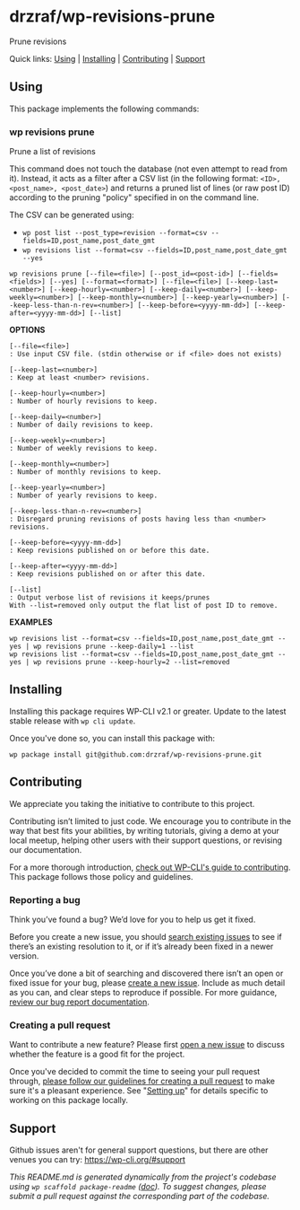 drzraf/wp-revisions-prune
========================

Prune revisions

Quick links: [Using](#using) | [Installing](#installing) | [Contributing](#contributing) | [Support](#support)

## Using

This package implements the following commands:

### wp revisions prune

Prune a list of revisions

This command does not touch the database (not even attempt to read from it). Instead, it acts as a filter after a CSV list
(in the following format: `<ID>, <post_name>, <post_date>`) and returns a pruned list of lines (or raw post ID) according to the
pruning "policy" specified in on the command line.

The CSV can be generated using:
- `wp post list --post_type=revision --format=csv --fields=ID,post_name,post_date_gmt`
- `wp revisions list --format=csv --fields=ID,post_name,post_date_gmt --yes`

~~~
wp revisions prune [--file=<file>] [--post_id=<post-id>] [--fields=<fields>] [--yes] [--format=<format>] [--file=<file>] [--keep-last=<number>] [--keep-hourly=<number>] [--keep-daily=<number>] [--keep-weekly=<number>] [--keep-monthly=<number>] [--keep-yearly=<number>] [--keep-less-than-n-rev=<number>] [--keep-before=<yyyy-mm-dd>] [--keep-after=<yyyy-mm-dd>] [--list]
~~~

**OPTIONS**

	[--file=<file>]
	: Use input CSV file. (stdin otherwise or if <file> does not exists)

	[--keep-last=<number>]
	: Keep at least <number> revisions.

	[--keep-hourly=<number>]
	: Number of hourly revisions to keep.

	[--keep-daily=<number>]
	: Number of daily revisions to keep.

	[--keep-weekly=<number>]
	: Number of weekly revisions to keep.

	[--keep-monthly=<number>]
	: Number of monthly revisions to keep.

	[--keep-yearly=<number>]
	: Number of yearly revisions to keep.

	[--keep-less-than-n-rev=<number>]
	: Disregard pruning revisions of posts having less than <number> revisions.

	[--keep-before=<yyyy-mm-dd>]
	: Keep revisions published on or before this date.

	[--keep-after=<yyyy-mm-dd>]
	: Keep revisions published on or after this date.

	[--list]
	: Output verbose list of revisions it keeps/prunes
	With --list=removed only output the flat list of post ID to remove.

**EXAMPLES**

    wp revisions list --format=csv --fields=ID,post_name,post_date_gmt --yes | wp revisions prune --keep-daily=1 --list
    wp revisions list --format=csv --fields=ID,post_name,post_date_gmt --yes | wp revisions prune --keep-hourly=2 --list=removed


## Installing

Installing this package requires WP-CLI v2.1 or greater. Update to the latest stable release with `wp cli update`.

Once you've done so, you can install this package with:

    wp package install git@github.com:drzraf/wp-revisions-prune.git

## Contributing

We appreciate you taking the initiative to contribute to this project.

Contributing isn’t limited to just code. We encourage you to contribute in the way that best fits your abilities, by writing tutorials, giving a demo at your local meetup, helping other users with their support questions, or revising our documentation.

For a more thorough introduction, [check out WP-CLI's guide to contributing](https://make.wordpress.org/cli/handbook/contributing/). This package follows those policy and guidelines.

### Reporting a bug

Think you’ve found a bug? We’d love for you to help us get it fixed.

Before you create a new issue, you should [search existing issues](https://github.com/drzraf/wp-revisions-prune/issues?q=label%3Abug%20) to see if there’s an existing resolution to it, or if it’s already been fixed in a newer version.

Once you’ve done a bit of searching and discovered there isn’t an open or fixed issue for your bug, please [create a new issue](https://github.com/drzraf/wp-revisions-prune/issues/new). Include as much detail as you can, and clear steps to reproduce if possible. For more guidance, [review our bug report documentation](https://make.wordpress.org/cli/handbook/bug-reports/).

### Creating a pull request

Want to contribute a new feature? Please first [open a new issue](https://github.com/drzraf/wp-revisions-prune/issues/new) to discuss whether the feature is a good fit for the project.

Once you've decided to commit the time to seeing your pull request through, [please follow our guidelines for creating a pull request](https://make.wordpress.org/cli/handbook/pull-requests/) to make sure it's a pleasant experience. See "[Setting up](https://make.wordpress.org/cli/handbook/pull-requests/#setting-up)" for details specific to working on this package locally.

## Support

Github issues aren't for general support questions, but there are other venues you can try: https://wp-cli.org/#support


*This README.md is generated dynamically from the project's codebase using `wp scaffold package-readme` ([doc](https://github.com/wp-cli/scaffold-package-command#wp-scaffold-package-readme)). To suggest changes, please submit a pull request against the corresponding part of the codebase.*
